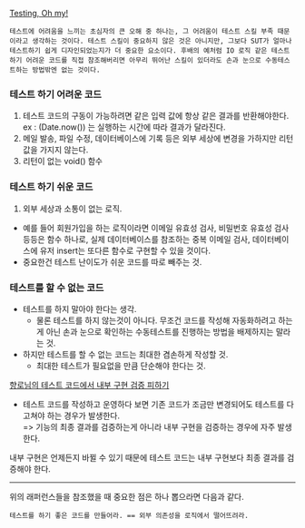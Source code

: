 [Testing, Oh my!](https://jwchung.github.io/testing-oh-my)

```
테스트에 어려움을 느끼는 초심자의 큰 오해 중 하나는, 그 어려움이 테스트 스킬 부족 때문이라고 생각하는 것이다. 테스트 스킬이 중요하지 않은 것은 아니지만, 그보다 SUT가 얼마나 테스트하기 쉽게 디자인되었는지가 더 중요한 요소이다. 후배의 예처럼 IO 로직 같은 테스트하기 어려운 코드를 직접 참조해버리면 아무리 뛰어난 스킬이 있더라도 손과 눈으로 수동테스트하는 방법밖엔 없는 것이다.
```

### 테스트 하기 어려운 코드

1. 테스트 코드의 구동이 가능하려면 같은 입력 값에 항상 같은 결과를 반환해야한다. ex : (Date.now()) 는 실행하는 시간에 따라 결과가 달라진다.
2. 메일 발송, 파일 수정, 데이터베이스에 기록 등은 외부 세상에 변경을 가하지만 리턴 값을 가지지 않는다.
3. 리턴이 없는 void() 함수

### 테스트 하기 쉬운 코드

1. 외부 세상과 소통이 없는 로직.

- 예를 들어 회원가입을 하는 로직이라면 이메일 유효성 검사, 비밀번호 유효성 검사 등등은 함수 하나로, 실제 데이터베이스를 참조하는 중복 이메일 검사, 데이터베이스에 유저 insert는 또다른 함수로 구현할 수 있을 것이다.
- 중요한건 테스트 난이도가 쉬운 코드를 따로 빼주는 것.

### 테스트를 할 수 없는 코드

- 테스트를 하지 말아야 한다는 생각.
  - 물론 테스트를 하지 않는것이 아니다. 무조건 코드를 작성해 자동화하려고 하는게 아닌 손과 눈으로 확인하는 수동테스트를 진행하는 방법을 배제하지는 말라는 것.
- 하지만 테스트를 할 수 없는 코드는 최대한 겸손하게 작성할 것.
  - 최대한 테스트가 필요없을 만큼 단순해야 한다는 것.

[향로님의 테스트 코드에서 내부 구현 검증 피하기](https://jojoldu.tistory.com/614)

- 테스트 코드를 작성하고 운영하다 보면 기존 코드가 조금만 변경되어도 테스트를 다 고쳐야 하는 경우가 발생한다.
  <br> => 기능의 최종 결과를 검증하는게 아니라 내부 구현을 검증하는 경우에 자주 발생한다.

내부 구현은 언제든지 바뀔 수 있기 때문에 테스트 코드는 내부 구현보다 최종 결과를 검증해야 한다.

---

위의 래퍼런스들을 참조했을 때 중요한 점은 하나 뽑으라면 다음과 같다.

```
테스트를 하기 좋은 코드를 만들어라. == 외부 의존성을 로직에서 떨어뜨려라.
```
